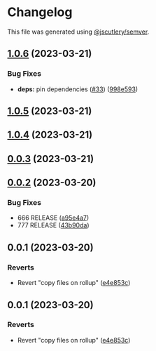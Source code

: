# Changelog

This file was generated using [@jscutlery/semver](https://github.com/jscutlery/semver).

## [1.0.6](https://github.com/descope/descope-js/compare/core-js-sdk-1.0.5...core-js-sdk-1.0.6) (2023-03-21)


### Bug Fixes

* **deps:** pin dependencies ([#33](https://github.com/descope/descope-js/issues/33)) ([998e593](https://github.com/descope/descope-js/commit/998e5939dbc15037f047eb46d39a6470714722d7))

## [1.0.5](https://github.com/descope/descope-js/compare/core-js-sdk-1.0.4...core-js-sdk-1.0.5) (2023-03-21)

## [1.0.4](https://github.com/descope/descope-js/compare/core-js-sdk-1.0.3...core-js-sdk-1.0.4) (2023-03-21)

## [0.0.3](https://github.com/descope/monorepo-playground/compare/core-js-sdk-0.0.2...core-js-sdk-0.0.3) (2023-03-21)

## [0.0.2](https://github.com/descope/monorepo-playground/compare/core-js-sdk-0.0.1...core-js-sdk-0.0.2) (2023-03-20)


### Bug Fixes

* 666 RELEASE ([a95e4a7](https://github.com/descope/monorepo-playground/commit/a95e4a70fbffd4188d6b31016167a1d02888c92c))
* 777 RELEASE ([43b90da](https://github.com/descope/monorepo-playground/commit/43b90dadc36edc8ac1d3f418ca5ef9ed835db58d))

## 0.0.1 (2023-03-20)


### Reverts

* Revert "copy files on rollup" ([e4e853c](https://github.com/descope/monorepo-playground/commit/e4e853c6211d6b4d758e86e16e482e960c890485))

## 0.0.1 (2023-03-20)


### Reverts

* Revert "copy files on rollup" ([e4e853c](https://github.com/descope/monorepo-playground/commit/e4e853c6211d6b4d758e86e16e482e960c890485))
